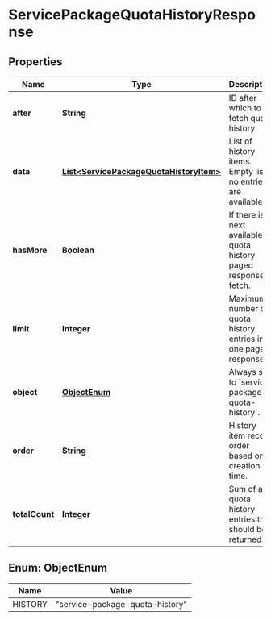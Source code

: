
# ServicePackageQuotaHistoryResponse

## Properties
Name | Type | Description | Notes
------------ | ------------- | ------------- | -------------
**after** | **String** | ID after which to fetch quota history. |  [optional]
**data** | [**List&lt;ServicePackageQuotaHistoryItem&gt;**](ServicePackageQuotaHistoryItem.md) | List of history items. Empty list if no entries are available. | 
**hasMore** | **Boolean** | If there is next available quota history paged response to fetch. | 
**limit** | **Integer** | Maximum number of quota history entries in one paged response. | 
**object** | [**ObjectEnum**](#ObjectEnum) | Always set to &#x60;service-package-quota-history&#x60;. | 
**order** | **String** | History item record order based on creation time. | 
**totalCount** | **Integer** | Sum of all quota history entries that should be returned. | 


<a name="ObjectEnum"></a>
## Enum: ObjectEnum
Name | Value
---- | -----
HISTORY | &quot;service-package-quota-history&quot;



